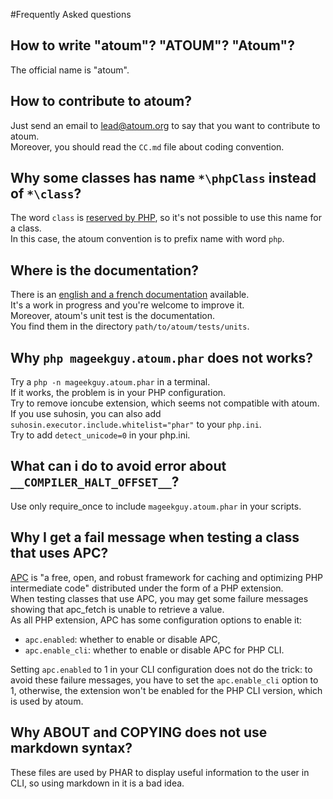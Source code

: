 #Frequently Asked questions

## How to write "atoum"? "ATOUM"? "Atoum"?
The official name is "atoum".

## How to contribute to atoum?
Just send an email to lead@atoum.org to say that you want to contribute to atoum.  
Moreover, you should read the `CC.md` file about coding convention. 

## Why some classes has name `*\phpClass` instead of `*\class`?  
The word `class` is [reserved by PHP](http://www.php.net/manual/en/reserved.keywords.php), so it's not possible to use this name for a class.  
In this case, the atoum convention is to prefix name with word `php`.

## Where is the documentation?
There is an [english and a french documentation](http://docs.atoum.org/) available.  
It's a work in progress and you're welcome to improve it.   
Moreover, atoum's unit test is the documentation.  
You find them in the directory `path/to/atoum/tests/units`.

## Why `php mageekguy.atoum.phar` does not works?
Try a `php -n mageekguy.atoum.phar` in a terminal.  
If it works, the problem is in your PHP configuration.  
Try to remove ioncube extension, which seems not compatible with atoum.  
If you use suhosin, you can also add `suhosin.executor.include.whitelist="phar"` to your `php.ini`.  
Try to add `detect_unicode=0` in your php.ini.

## What can i do to avoid error about `__COMPILER_HALT_OFFSET__`?
Use only require_once to include `mageekguy.atoum.phar` in your scripts.

## Why I get a fail message when testing a class that uses APC?
[APC](http://php.net/apc.configuration) is "a free, open, and robust framework for caching and optimizing PHP intermediate code" distributed under the form of a PHP extension.  
When testing classes that use APC, you may get some failure messages showing that apc_fetch is unable to retrieve a value.  
As all PHP extension, APC has some configuration options to enable it:

* `apc.enabled`: whether to enable or disable APC,
* `apc.enable_cli`: whether to enable or disable APC for PHP CLI.

Setting `apc.enabled` to 1 in your CLI configuration does not do the trick: to avoid these failure messages, you have to set the `apc.enable_cli` option to 1, otherwise, the extension won't be enabled for the PHP CLI version, which is used by atoum.

## Why ABOUT and COPYING does not use markdown syntax?
These files are used by PHAR to display useful information to the user in CLI, so using markdown in it is a bad idea.
